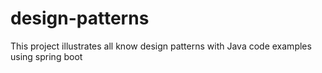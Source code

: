 # design-patterns
This project illustrates all know design patterns with Java code examples using spring boot
